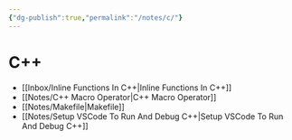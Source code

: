 ```yaml
---
{"dg-publish":true,"permalink":"/notes/c/"}
---
```





# C++
- [[Inbox/Inline Functions In C++\|Inline Functions In C++]]
- [[Notes/C++ Macro Operator\|C++ Macro Operator]]
- [[Notes/Makefile\|Makefile]]
- [[Notes/Setup VSCode To Run And Debug C++\|Setup VSCode To Run And Debug C++]]


